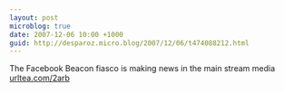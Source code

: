 ```yaml
---
layout: post
microblog: true
date: 2007-12-06 10:00 +1000
guid: http://desparoz.micro.blog/2007/12/06/t474088212.html
---
```

The Facebook Beacon fiasco is making news in the main stream media [urltea.com/2arb](http://urltea.com/2arb)
